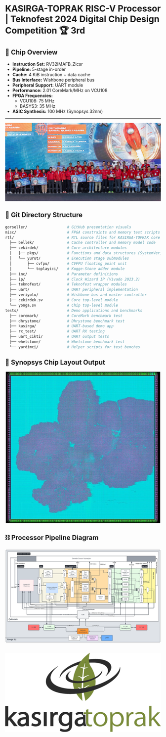
# KASIRGA-TOPRAK RISC-V Processor | Teknofest 2024 Digital Chip Design Competition 🏆 3rd

## 📌 Chip Overview

- **Instruction Set:** RV32IMAFB_Zicsr  
- **Pipeline:** 5-stage in-order  
- **Cache:** 4 KiB instruction + data cache  
- **Bus Interface:** Wishbone peripheral bus  
- **Peripheral Support:** UART module  
- **Performance:** 2.01 CoreMark/MHz on VCU108  
- **FPGA Frequencies:**  
  - VCU108: 75 MHz  
  - BASYS3: 35 MHz  
- **ASIC Synthesis:** 100 MHz (Synopsys 32nm)

---
<div align="center">
  <img src="gorseller/teknofest.jpg" width="800" alt="Synopsys layout output">
</div>

## 📁 Git Directory Structure

```bash
gorseller/                  # GitHub presentation visuals  
misc/                       # FPGA constraints and memory test scripts  
rtl/                        # RTL source files for KASIRGA-TOPRAK core  
  ├── bellek/               # Cache controller and memory model code  
  ├── cekirdek/             # Core architecture modules  
  │   ├── pkgs/             # Functions and data structures (SystemVerilog packages)  
  │   └── yurut/            # Execution stage submodules  
  │       ├── cvfpu/        # CVFPU floating point unit  
  │       └── toplayici/    # Kogge-Stone adder module  
  ├── inc/                  # Parameter definitions  
  ├── ip/                   # Clock Wizard IP (Vivado 2023.2)  
  ├── teknofest/            # Teknofest wrapper modules  
  ├── uart/                 # UART peripheral implementation  
  ├── veriyolu/             # Wishbone bus and master controller  
  ├── cekirdek.sv           # Core top-level module  
  └── yonga.sv              # Chip top-level module  
tests/                      # Demo applications and benchmarks  
  ├── coremark/             # CoreMark benchmark test  
  ├── dhrystone/            # Dhrystone benchmark test  
  ├── kasirga/              # UART-based demo app  
  ├── rx_test/              # UART RX testing  
  ├── uart_cikti/           # UART output tests  
  ├── whetstone/            # Whetstone benchmark test  
  └── yardimci/             # Helper scripts for test benches  
```

## 🧬 Synopsys Chip Layout Output
<div align="center">
  <img src="gorseller/chip.jpg" width="500" alt="Synopsys layout output">
</div>

## ⛓️ Processor Pipeline Diagram
<div align="center">
  <img src="gorseller/pipeline.png" width="800" alt="5-stage pipeline">
</div>  

##

<div align="center">
  <img src="gorseller/logo.png" width="550" alt="KASIRGA-TOPRAK Logo">
</div>
